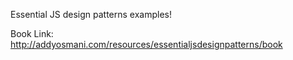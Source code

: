 Essential JS design patterns examples!

Book Link: http://addyosmani.com/resources/essentialjsdesignpatterns/book
